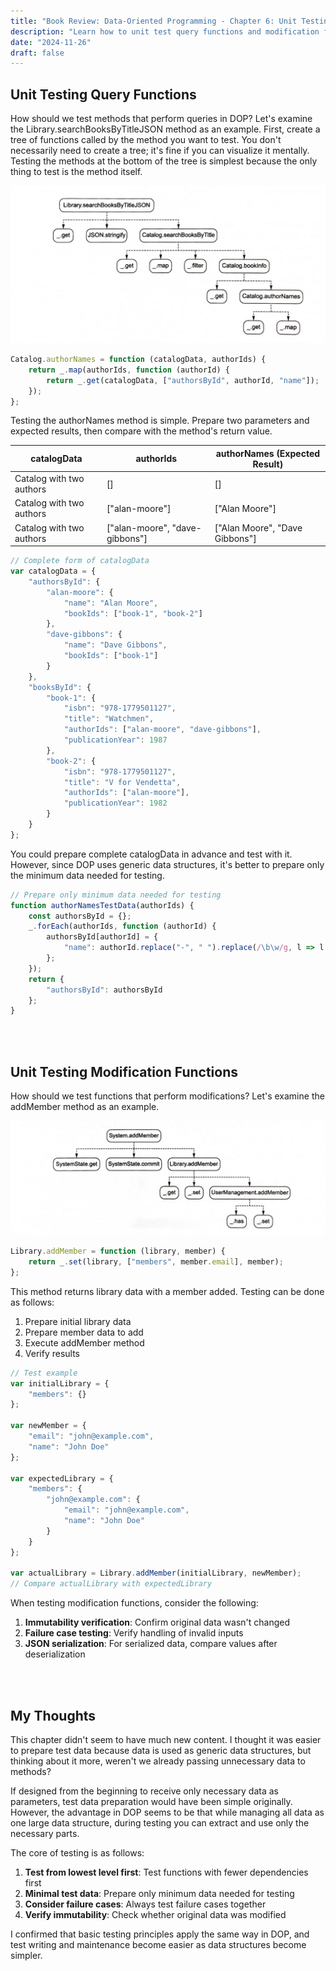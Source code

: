 ```yaml
---
title: "Book Review: Data-Oriented Programming - Chapter 6: Unit Testing"
description: "Learn how to unit test query functions and modification functions in DOP, and explore testing strategies for data-oriented approaches."
date: "2024-11-26"
draft: false
---
```


## Unit Testing Query Functions

How should we test methods that perform queries in DOP? Let's examine the Library.searchBooksByTitleJSON method as an example. First, create a tree of functions called by the method you want to test. You don't necessarily need to create a tree; it's fine if you can visualize it mentally. Testing the methods at the bottom of the tree is simplest because the only thing to test is the method itself.

![Function Call Tree Structure](./diagram-1.webp)

```javascript
Catalog.authorNames = function (catalogData, authorIds) {
    return _.map(authorIds, function (authorId) {
        return _.get(catalogData, ["authorsById", authorId, "name"]);
    });
};
```

Testing the authorNames method is simple. Prepare two parameters and expected results, then compare with the method's return value.

| **catalogData** | **authorIds** | **authorNames (Expected Result)** |
|----------------|--------------|------------------------------|
| Catalog with two authors | [] | [] |
| Catalog with two authors | ["alan-moore"] | ["Alan Moore"] |
| Catalog with two authors | ["alan-moore", "dave-gibbons"] | ["Alan Moore", "Dave Gibbons"] |

```javascript
// Complete form of catalogData
var catalogData = {
    "authorsById": {
        "alan-moore": {
            "name": "Alan Moore",
            "bookIds": ["book-1", "book-2"]
        },
        "dave-gibbons": {
            "name": "Dave Gibbons",
            "bookIds": ["book-1"]
        }
    },
    "booksById": {
        "book-1": {
            "isbn": "978-1779501127",
            "title": "Watchmen",
            "authorIds": ["alan-moore", "dave-gibbons"],
            "publicationYear": 1987
        },
        "book-2": {
            "isbn": "978-1779501127",
            "title": "V for Vendetta",
            "authorIds": ["alan-moore"],
            "publicationYear": 1982
        }
    }
};
```

You could prepare complete catalogData in advance and test with it. However, since DOP uses generic data structures, it's better to prepare only the minimum data needed for testing.

```javascript
// Prepare only minimum data needed for testing
function authorNamesTestData(authorIds) {
    const authorsById = {};
    _.forEach(authorIds, function (authorId) {
        authorsById[authorId] = {
            "name": authorId.replace("-", " ").replace(/\b\w/g, l => l.toUpperCase())
        };
    });
    return {
        "authorsById": authorsById
    };
}
```

<br></br>

## Unit Testing Modification Functions

How should we test functions that perform modifications? Let's examine the addMember method as an example.

![Modification Function Test Structure](./diagram-2.webp)

```javascript
Library.addMember = function (library, member) {
    return _.set(library, ["members", member.email], member);
};
```

This method returns library data with a member added. Testing can be done as follows:

1. Prepare initial library data
2. Prepare member data to add
3. Execute addMember method
4. Verify results

```javascript
// Test example
var initialLibrary = {
    "members": {}
};

var newMember = {
    "email": "john@example.com",
    "name": "John Doe"
};

var expectedLibrary = {
    "members": {
        "john@example.com": {
            "email": "john@example.com",
            "name": "John Doe"
        }
    }
};

var actualLibrary = Library.addMember(initialLibrary, newMember);
// Compare actualLibrary with expectedLibrary
```

When testing modification functions, consider the following:

1. **Immutability verification**: Confirm original data wasn't changed
2. **Failure case testing**: Verify handling of invalid inputs
3. **JSON serialization**: For serialized data, compare values after deserialization

<br></br>

## My Thoughts

This chapter didn't seem to have much new content. I thought it was easier to prepare test data because data is used as generic data structures, but thinking about it more, weren't we already passing unnecessary data to methods? 

If designed from the beginning to receive only necessary data as parameters, test data preparation would have been simple originally. However, the advantage in DOP seems to be that while managing all data as one large data structure, during testing you can extract and use only the necessary parts.

The core of testing is as follows:

1. **Test from lowest level first**: Test functions with fewer dependencies first
2. **Minimal test data**: Prepare only minimum data needed for testing
3. **Consider failure cases**: Always test failure cases together
4. **Verify immutability**: Check whether original data was modified

I confirmed that basic testing principles apply the same way in DOP, and test writing and maintenance become easier as data structures become simpler.